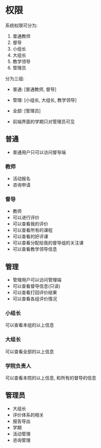 # 权限

系统权限可分为:
1. 普通教师 
2. 督导
3. 小组长
4. 大组长
6. 教学领导
7. 管理员

分为三组:

* 普通: [普通教师, 督导]
* 管理: [小组长, 大组长, 教学领导]
* 全部: [管理员]

* 前端界面的学期只对管理员可见

## 普通
* 普通用户只可以访问督导端

### 教师
* 活动报名
* 咨询申请

### 督导
* 教师
* 可以进行评价
* 可以查看我的评价
* 可以查看所有的课程
* 可以查看的好评课
* 可以查看分配给我的督导组的关注课
* 可以查看教学领导信息

## 管理

* 管理用户可以访问管理端
* 可以查看督导信息(只读)
* 可以查看打回评价结果
* 可以查看各组评价情况

### 小组长

可以查看本组的以上信息

### 大组长

可以查看全部的以上信息

### 学院负责人

可以查看本院的以上信息, 和所有的督导的信息



## 管理员
* 大组长
* 评价体系的相关
* 报告导出
* 学期
* 活动管理
* 咨询管理



